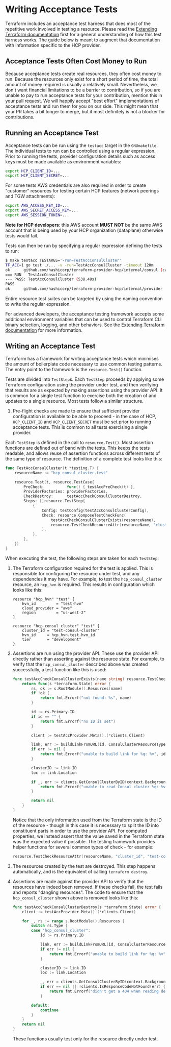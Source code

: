# Writing Acceptance Tests

Terraform includes an acceptance test harness that does most of the repetitive
work involved in testing a resource. Please read the [Extending Terraform documentation](https://www.terraform.io/docs/extend/testing/index.html)
first for a general understanding of how this test harness works. The guide
below is meant to augment that documentation with information specific to the
HCP provider.

## Acceptance Tests Often Cost Money to Run

Because acceptance tests create real resources, they often cost money to run.
Because the resources only exist for a short period of time, the total amount
of money required is usually a relatively small. Nevertheless, we don't want
financial limitations to be a barrier to contribution, so if you are unable to
pay to run acceptance tests for your contribution, mention this in your
pull request. We will happily accept "best effort" implementations of
acceptance tests and run them for you on our side. This might mean that your PR
takes a bit longer to merge, but it most definitely is not a blocker for
contributions.

## Running an Acceptance Test

Acceptance tests can be run using the `testacc` target in the
`GNUmakefile`. The individual tests to run can be controlled using a regular
expression. Prior to running the tests, provider configuration details such as
access keys must be made available as environment variables:

```sh
export HCP_CLIENT_ID=...
export HCP_CLIENT_SECRET=...
```

For some tests AWS credentials are also required in order to create "customer"
resources for testing certain HCP features (network peerings and TGW attachments):

```sh
export AWS_ACCESS_KEY_ID=...
export AWS_SECRET_ACCESS_KEY=...
export AWS_SESSION_TOKEN=...
```

**Note for HCP developers**: this AWS account **MUST NOT** be the same AWS account that is being used by
your HCP organization (dataplane) otherwise tests would fail.

Tests can then be run by specifying a regular expression defining the tests to run:

```sh
$ make testacc TESTARGS='-run=TestAccConsulCluster'
TF_ACC=1 go test ./... -v -run=TestAccConsulCluster -timeout 120m
ok  	github.com/hashicorp/terraform-provider-hcp/internal/consul	(cached) [no tests to run]
=== RUN   TestAccConsulCluster
--- PASS: TestAccConsulCluster (538.48s)
PASS
ok  	github.com/hashicorp/terraform-provider-hcp/internal/provider	539.112s
```

Entire resource test suites can be targeted by using the naming convention to
write the regular expression.

For advanced developers, the acceptance testing framework accepts some additional environment variables that can be used to control Terraform CLI binary selection, logging, and other behaviors. See the [Extending Terraform documentation](https://www.terraform.io/docs/extend/testing/acceptance-tests/index.html#environment-variables) for more information.

## Writing an Acceptance Test

Terraform has a framework for writing acceptance tests which minimises the
amount of boilerplate code necessary to use common testing patterns. The entry
point to the framework is the `resource.Test()` function.

Tests are divided into `TestStep`s. Each `TestStep` proceeds by applying some
Terraform configuration using the provider under test, and then verifying that
results are as expected by making assertions using the provider API. It is
common for a single test function to exercise both the creation of and updates
to a single resource. Most tests follow a similar structure.

1. Pre-flight checks are made to ensure that sufficient provider configuration
   is available to be able to proceed - in the case of HCP, `HCP_CLIENT_ID` and `HCP_CLIENT_SECRET` must be set prior
   to running acceptance tests. This is common to all tests exercising a single
   provider.

Each `TestStep` is defined in the call to `resource.Test()`. Most assertion
functions are defined out of band with the tests. This keeps the tests
readable, and allows reuse of assertion functions across different tests of the
same type of resource. The definition of a complete test looks like this:

```go
func TestAccConsulCluster(t *testing.T) {
    resourceName := "hcp_consul_cluster.test"

    resource.Test(t, resource.TestCase{
        PreCheck:          func() { testAccPreCheck(t) },
        ProviderFactories: providerFactories,
        CheckDestroy:      testAccCheckConsulClusterDestroy,
        Steps: []resource.TestStep{
            {
                Config: testConfig(testAccConsulClusterConfig),
                Check: resource.ComposeTestCheckFunc(
                    testAccCheckConsulClusterExists(resourceName),
                    resource.TestCheckResourceAttr(resourceName, "cluster_id", "test-consul-cluster"),
                ),
            },
        },
    })
}
```

When executing the test, the following steps are taken for each `TestStep`:

1. The Terraform configuration required for the test is applied. This is
   responsible for configuring the resource under test, and any dependencies it
   may have. For example, to test the `hcp_consul_cluster` resource, an
   `hcp_hvn` is required. This results in configuration which
   looks like this:

    ```hcl
    resource "hcp_hvn" "test" {
        hvn_id         = "test-hvn"
        cloud_provider = "aws"
        region         = "us-west-2"
    }
    
    resource "hcp_consul_cluster" "test" {
        cluster_id = "test-consul-cluster"
        hvn_id     = hcp_hvn.test.hvn_id
        tier       = "development"
    }
    ```

1. Assertions are run using the provider API. These use the provider API
   directly rather than asserting against the resource state. For example, to
   verify that the `hcp_consul_cluster` described above was created
   successfully, a test function like this is used:

    ```go
    func testAccCheckConsulClusterExists(name string) resource.TestCheckFunc {
        return func(s *terraform.State) error {
            rs, ok := s.RootModule().Resources[name]
            if !ok {
                return fmt.Errorf("not found: %s", name)
            }

            id := rs.Primary.ID
            if id == "" {
                return fmt.Errorf("no ID is set")
            }

            client := testAccProvider.Meta().(*clients.Client)

            link, err := buildLinkFromURL(id, ConsulClusterResourceType, client.Config.OrganizationID)
            if err != nil {
                return fmt.Errorf("unable to build link for %q: %v", id, err)
            }

            clusterID := link.ID
            loc := link.Location

            if _, err := clients.GetConsulClusterByID(context.Background(), client, loc, clusterID); err != nil {
                return fmt.Errorf("unable to read Consul cluster %q: %v", id, err)
            }

            return nil
        }
    }
    ```

   Notice that the only information used from the Terraform state is the ID of
   the resource - though in this case it is necessary to split the ID into
   constituent parts in order to use the provider API. For computed properties,
   we instead assert that the value saved in the Terraform state was the
   expected value if possible. The testing framework provides helper functions
   for several common types of check - for example:

    ```go
    resource.TestCheckResourceAttr(resourceName, "cluster_id", "test-consul-cluster"),
    ```

1. The resources created by the test are destroyed. This step happens
   automatically, and is the equivalent of calling `terraform destroy`.

1. Assertions are made against the provider API to verify that the resources
   have indeed been removed. If these checks fail, the test fails and reports
   "dangling resources". The code to ensure that the `hcp_consul_cluster` shown
   above is removed looks like this:

    ```go
    func testAccCheckConsulClusterDestroy(s *terraform.State) error {
        client := testAccProvider.Meta().(*clients.Client)

        for _, rs := range s.RootModule().Resources {
            switch rs.Type {
            case "hcp_consul_cluster":
                id := rs.Primary.ID

                link, err := buildLinkFromURL(id, ConsulClusterResourceType, client.Config.OrganizationID)
                if err != nil {
                    return fmt.Errorf("unable to build link for %q: %v", id, err)
                }

                clusterID := link.ID
                loc := link.Location

                _, err = clients.GetConsulClusterByID(context.Background(), client, loc, clusterID)
                if err == nil || !clients.IsResponseCodeNotFound(err) {
                    return fmt.Errorf("didn't get a 404 when reading destroyed Consul cluster %q: %v", id, err)
                }

            default:
                continue
            }
        }
        return nil
    }
    ```

   These functions usually test only for the resource directly under test.
